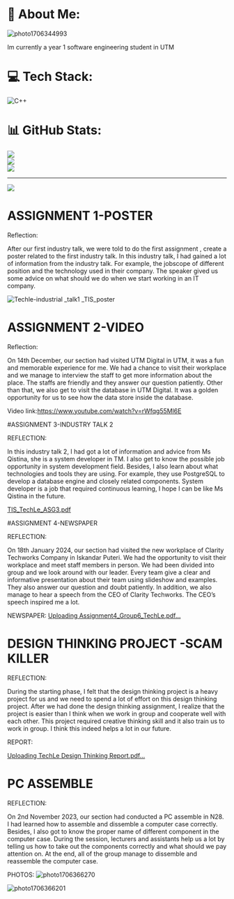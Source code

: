 # 💫 About Me:
![photo1706344993](https://github.com/Karen040409/https-github.com-karenvoonxiuwen-eportfolio.github.io/assets/148403148/c6da1072-78e1-43c3-95e4-c2bb5dacba26)

Im currently a year 1 software engineering student in UTM


# 💻 Tech Stack:
![C++](https://img.shields.io/badge/c++-%2300599C.svg?style=for-the-badge&logo=c%2B%2B&logoColor=white)
# 📊 GitHub Stats:
![](https://github-readme-stats.vercel.app/api?username=Karen040409&theme=dark&hide_border=false&include_all_commits=false&count_private=false)<br/>
![](https://github-readme-streak-stats.herokuapp.com/?user=Karen040409&theme=dark&hide_border=false)<br/>
![](https://github-readme-stats.vercel.app/api/top-langs/?username=Karen040409&theme=dark&hide_border=false&include_all_commits=false&count_private=false&layout=compact)

---
[![](https://visitcount.itsvg.in/api?id=Karen040409&icon=0&color=0)](https://visitcount.itsvg.in)

<!-- Proudly created with GPRM ( https://gprm.itsvg.in ) -->


# ASSIGNMENT 1-POSTER
Reflection:

After our first industry talk, we were told to do the first assignment , create a poster related to the first industry talk. In this industry talk, I had gained a lot of information from the industry talk. For example, the jobscope of different position and the technology used in their company. The speaker gived us some advice on what should we do when we start working in an IT company.

![Techle-industrial _talk1 _TIS_poster](https://github.com/miqbaltariq/SECP1513/assets/148403148/b788e894-d5c0-4c01-804d-60d77f3ccfa7)

# ASSIGNMENT 2-VIDEO
Reflection:

On 14th December, our section had visited UTM Digital in UTM, it was a fun and memorable experience for me. We had a chance to visit their workplace and we manage to interview the staff to get more information about the place. The staffs are friendly and they answer our question patiently. Other than that, we also get to visit the database in UTM Digital. It was a golden opportunity for us to see how the data store inside the database. 

Video link:https://www.youtube.com/watch?v=rWfqg55Ml6E

#ASSIGNMENT 3-INDUSTRY TALK 2

REFLECTION:

In this industry talk 2, I had got a lot of information and advice from Ms Qistina, she is a system developer in TM. I also get to know the possible job opportunity in system development field. Besides, I also learn about what technologies and tools they are using. For example, they use PostgreSQL to develop a database engine and closely related components. System developer is a job that required continuous learning, I hope I can be like Ms Qistina in the future.

[TIS_TechLe_ASG3.pdf](https://github.com/miqbaltariq/SECP1513/files/14072802/TIS_TechLe_ASG3.pdf)

#ASSIGNMENT 4-NEWSPAPER

REFLECTION:

On 18th January 2024, our section had visited the new workplace of Clarity Techworks Company in Iskandar Puteri. We had the opportunity to visit their workplace and meet staff members in person. We had been divided into group and we look around with our leader. Every team give a clear and informative presentation about their team using slideshow and examples. They also answer our question and doubt patiently. In addition, we also manage to hear a speech from the CEO of Clarity Techworks. The CEO’s speech inspired me a lot.

NEWSPAPER:
[Uploading Assignment4_Group6_TechLe.pdf…]()

# DESIGN THINKING PROJECT -SCAM KILLER

REFLECTION:

During the starting phase, I felt that the design thinking project is a heavy project for us and we need to spend a lot of effort on this design thinking project. After we had done the design thinking assignment, I realize that the project is easier than I think when we work in group and cooperate well with each other. This project required creative thinking skill and it also train us to work in group. I think this indeed helps a lot in our future.

REPORT:

[Uploading TechLe Design Thinking Report.pdf…]()

# PC ASSEMBLE

REFLECTION:

On 2nd November 2023, our section had conducted a PC assemble in N28. I had learned how to assemble and dissemble a computer case correctly. Besides, I also got to know the proper name of different component in the computer case. During the session, lecturers and assistants help us a lot by telling us how to take out the components correctly and what should we pay attention on. At the end, all of the group manage to dissemble and reassemble the computer case.

PHOTOS:
![photo1706366270](https://github.com/miqbaltariq/SECP1513/assets/148403148/c4108ad3-0a29-4ce1-bf66-b67b03809e55)

![photo1706366201](https://github.com/miqbaltariq/SECP1513/assets/148403148/5327fc86-a5c8-4281-9a38-c476959f880b)

